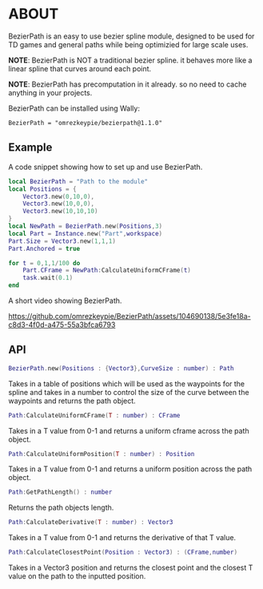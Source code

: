 # ABOUT
BezierPath is an easy to use bezier spline module, designed to be used for TD games and general paths while being optimizied for large scale uses.

__NOTE__: BezierPath is NOT a traditional bezier spline. it behaves more like a linear spline that curves around each point.

__NOTE__: BezierPath has precomputation in it already. so no need to cache anything in your projects.

BezierPath can be installed using Wally:
```
BezierPath = "omrezkeypie/bezierpath@1.1.0"
```

## Example

A code snippet showing how to set up and use BezierPath.
```lua
local BezierPath = "Path to the module"
local Positions = {
    Vector3.new(0,10,0),
    Vector3.new(10,0,0),
    Vector3.new(10,10,10)
}
local NewPath = BezierPath.new(Positions,3)
local Part = Instance.new("Part",workspace)
Part.Size = Vector3.new(1,1,1)
Part.Anchored = true

for t = 0,1,1/100 do
    Part.CFrame = NewPath:CalculateUniformCFrame(t)
    task.wait(0.1)
end
```
A short video showing BezierPath.



https://github.com/omrezkeypie/BezierPath/assets/104690138/5e3fe18a-c8d3-4f0d-a475-55a3bfca6793


## API

```lua
BezierPath.new(Positions : {Vector3},CurveSize : number) : Path
```
Takes in a table of positions which will be used as the waypoints for the spline and takes in a number to control the size of the curve between the waypoints and returns the path object.

```lua
Path:CalculateUniformCFrame(T : number) : CFrame
```

Takes in a T value from 0-1 and returns a uniform cframe across the path object.

```lua
Path:CalculateUniformPosition(T : number) : Position
```
  
Takes in a T value from 0-1 and returns a uniform position across the path object.

```lua
Path:GetPathLength() : number
```

Returns the path objects length.

```lua
Path:CalculateDerivative(T : number) : Vector3
```
  
Takes in a T value from 0-1 and returns the derivative of that T value.

```lua
Path:CalculateClosestPoint(Position : Vector3) : (CFrame,number)
```

Takes in a Vector3 position and returns the closest point and the closest T value on the path to the inputted position.
